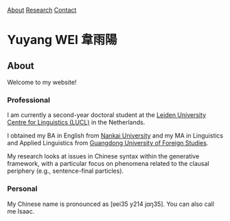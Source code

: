 
[About](index.html) [Research](research.html) [Contact](contact.html)

# Yuyang WEI 韋雨陽

## About

Welcome to my website!

### Professional

I am currently a second-year doctoral student at the [Leiden University Centre for Linguistics (LUCL)](https://www.universiteitleiden.nl/en/humanities/leiden-university-centre-for-linguistics) in the Netherlands.

I obtained my BA in English from [Nankai University](https://en.nankai.edu.cn/) and my MA in Linguistics and Applied Linguistics from [Guangdong University of Foreign Studies](https://english.gdufs.edu.cn/).

My research looks at issues in Chinese syntax within the generative framework, with a particular focus on phenomena related to the clausal periphery (e.g., sentence-final particles).

### Personal

My Chinese name is pronounced as \[ʋei35 y214 jɑŋ35\]. You can also call me Isaac.
